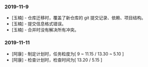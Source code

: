 ### 2019-11-9

- [玉楠] - 仓库迁移时，覆盖了新仓库的 git 提交记录、依赖、项目结构。
- [玉楠] - 提交信息格式错误。
- [玉楠] - 合并时没有解决所有冲突。

### 2019-11-11

- [阿康] - 制定计划时，任务粒度为[ 9 ~ 11.15 / 13.30 ~ 5.10 ]
- [阿康] - 检查计划时，检查时间为[ 13.20 / 5.15 ]
